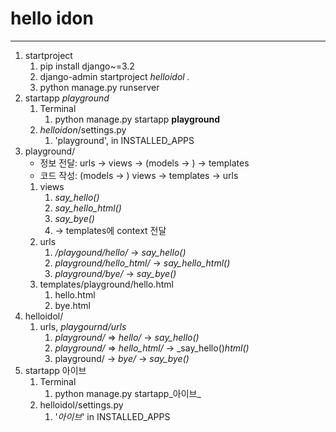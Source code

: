 # hello idon

---
1. startproject
   1. pip install django~=3.2
   2. django-admin startproject _helloidol ._
   3. python manage.py runserver
2. startapp _playground_
   1. Terminal
      1. python manage.py startapp **playground**
   2. _helloidon_/settings.py
      1. 'playground', in INSTALLED_APPS
3. playground/
   - 정보 전달: urls -> views -> (models -> ) -> templates
   - 코드 작성: (models -> ) views -> templates -> urls
   1. views
      1. _say_hello()_
      2. _say_hello_html()_
      3. _say_bye()_
      4. -> templates에 context 전달
   2. urls
      1. _/playgound/hello/_ -> _say_hello()_
      2. _playground/hello_html/_ -> _say_hello_html()_
      3. _playground/bye/_ -> _say_bye()_
   3. templates/playground/hello.html
      1. hello.html
      2. bye.html
4. helloidol/
   1. urls, _playgournd/urls_
      1. _playground/_ => _hello/_ -> _say_hello()_
      2. _playground/_ => _hello_html/_ -> _say_hello()_html()_
      3. playground/ -> _bye/_ -> _say_bye()_
5. startapp 아이브
   1. Terminal
      1. python manage.py startapp_아이브_
   2. helloidol/settings.py
      1. '_아이브_' in INSTALLED_APPS